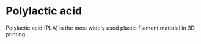 # Polylactic acid

Polylactic acid (PLA) is the most widely used plastic filament material
in 3D printing.   

